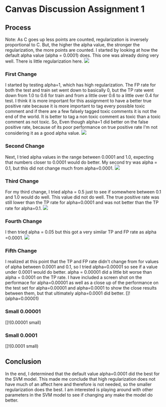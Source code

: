 # Canvas Discussion Assignment 1
## Process
Note: As C goes up less points are counted, regularization is inversely proportional to C. But, the higher the alpha value, the stronger the regularization, the more points are counted.
I started by looking at how the default alpha value (alpha = 0.0001) does. This one was already doing very well. There is little regularization here. 
![](alpha=0.0001)
### First Change
I started by testing alpha=1, which has high regularization. The FP rate for both the test and train set went down to basically 0, but the TP rate went down from 1.0 to 0.6 for train and from a little over 0.6 to a little over 0.4 for test. I think it is more important for this assignment to have a better true positive rate because it is more important to tag every possible toxic comment and if there are a few falsely tagged toxic comments it is not the end of the world. It is better to tag a non toxic comment as toxic than a toxic comment as not toxic. So, Even though alpha=1 did better on the false positive rate, because of its poor performance on true positive rate I'm not considering it as a good alpha value.
![](alpha=1.0)
### Second Change
Next, I tried alpha values in the range between 0.0001 and 1.0, expecting that numbers closer to 0.0001 would do better. My second try was alpha = 0.1, but this did not change much from alpha=0.0001.
![](alpha=0.1)
### Third Change
For my third change, I tried alpha = 0.5 just to see if somewhere between 0.1 and 1.0 would do well. This value did not do well. The true positive rate was still lower than the TP rate for alpha=0.0001 and was not better than the TP rate for alpha=0.1.
![](alpha=0.5)
### Fourth Change
I then tried alpha = 0.05 but this got a very similar TP and FP rate as alpha =0.0001.
![](alpha=0.05)
### Fifth Change
I realized at this point that the TP and FP rate didn't change from for values of alpha between 0.0001 and 0.1, so I tried alpha=0.00001 so see if a value under 0.0001 would do better. alpha = 0.00001 did a little bit worse than alpha = 0.0001 on the TP rate. I have included a screen shot on the performace for alpha=0.00001 as well as a close up of the performance on the test set for alpha=0.00001 and alpha=0.0001 to show the close results between them, but that ultimately alpha=0.0001 did better.
[]!(alpha=0.00001)
### Small 0.00001
[]!(0.00001 small)
### Small 0.0001
[]!(0.0001 small)
## Conclusion
In the end, I determined that the default value alpha=0.0001 did the best for the SVM model. This made me conclude that high regularization does not have much of an affect here and therefore is not needed, so the smaller regularization does the best. I am interested is playing around with other parameters in the SVM model to see if changing any make the model do better. 
